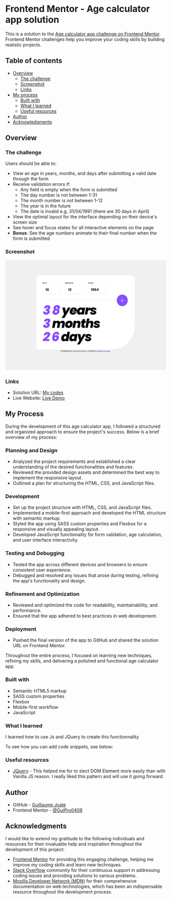 # Frontend Mentor - Age calculator app solution

This is a solution to the [Age calculator app challenge on Frontend Mentor](https://www.frontendmentor.io/challenges/age-calculator-app-dF9DFFpj-Q). Frontend Mentor challenges help you improve your coding skills by building realistic projects. 

## Table of contents

- [Overview](#overview)
  - [The challenge](#the-challenge)
  - [Screenshot](#screenshot)
  - [Links](#links)
- [My process](#my-process)
  - [Built with](#built-with)
  - [What I learned](#what-i-learned)
  - [Useful resources](#useful-resources)
- [Author](#author)
- [Acknowledgments](#acknowledgments)


## Overview

### The challenge

Users should be able to:

- View an age in years, months, and days after submitting a valid date through the form
- Receive validation errors if:
  - Any field is empty when the form is submitted
  - The day number is not between 1-31
  - The month number is not between 1-12
  - The year is in the future
  - The date is invalid e.g. 31/04/1991 (there are 30 days in April)
- View the optimal layout for the interface depending on their device's screen size
- See hover and focus states for all interactive elements on the page
- **Bonus**: See the age numbers animate to their final number when the form is submitted

### Screenshot

![Final Output](./assets/images/Completed.png)

### Links

- Solution URL: [My codes](https://github.com/GuiPro0408/Age-Calculator)
- Live Website: [Live Demo](http://better-dev-918.me/Age-Calculator/)

## My Process

During the development of this age calculator app, I followed a structured and organized approach to ensure the project's success. Below is a brief overview of my process:

### Planning and Design
- Analyzed the project requirements and established a clear understanding of the desired functionalities and features.
- Reviewed the provided design assets and determined the best way to implement the responsive layout.
- Outlined a plan for structuring the HTML, CSS, and JavaScript files.

### Development
- Set up the project structure with HTML, CSS, and JavaScript files.
- Implemented a mobile-first approach and developed the HTML structure with semantic markup.
- Styled the app using SASS custom properties and Flexbox for a responsive and visually appealing layout.
- Developed JavaScript functionality for form validation, age calculation, and user interface interactivity.

### Testing and Debugging
- Tested the app across different devices and browsers to ensure consistent user experience.
- Debugged and resolved any issues that arose during testing, refining the app's functionality and design.

### Refinement and Optimization
- Reviewed and optimized the code for readability, maintainability, and performance.
- Ensured that the app adhered to best practices in web development.

### Deployment
- Pushed the final version of the app to GitHub and shared the solution URL on Frontend Mentor.

Throughout the entire process, I focused on learning new techniques, refining my skills, and delivering a polished and functional age calculator app.

### Built with

- Semantic HTML5 markup
- SASS custom properties
- Flexbox
- Mobile-first workflow
- JavaScript

### What I learned

I learned how to use Js and JQuery to create this functionnality

To see how you can add code snippets, see below:

### Useful resources

- [JQuery](https://api.jquery.com/) - This helped me for to slect DOM Element more easily than with Vanilla JS reason. I really liked this pattern and will use it going forward.

## Author

- GitHub - [Guillaume Juste](https://github.com/GuiPro0408)
- Frontend Mentor - [@GuiPro0408](https://www.frontendmentor.io/profile/GuiPro0408)

## Acknowledgments


I would like to extend my gratitude to the following individuals and resources for their invaluable help and inspiration throughout the development of this project:

- [Frontend Mentor](https://www.frontendmentor.io/) for providing this engaging challenge, helping me improve my coding skills and learn new techniques.
- [Stack Overflow](https://stackoverflow.com/) community for their continuous support in addressing coding issues and providing solutions to various problems.
- [Mozilla Developer Network (MDN)](https://developer.mozilla.org/) for their comprehensive documentation on web technologies, which has been an indispensable resource throughout the development process.
